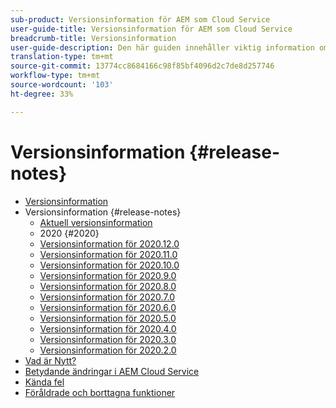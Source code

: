 ```yaml
---
sub-product: Versionsinformation för AEM som Cloud Service
user-guide-title: Versionsinformation för AEM som Cloud Service
breadcrumb-title: Versionsinformation
user-guide-description: Den här guiden innehåller viktig information om den senaste versionen av Experience Manager as a Cloud Service inklusive nyheter, inaktuella och borttagna funktioner samt kända fel.
translation-type: tm+mt
source-git-commit: 13774cc8684166c98f85bf4096d2c7de8d257746
workflow-type: tm+mt
source-wordcount: '103'
ht-degree: 33%

---
```



# Versionsinformation {#release-notes}

+ [Versionsinformation](/help/release-notes/home.md)
+ Versionsinformation {#release-notes}
   + [Aktuell versionsinformation](/help/release-notes/release-notes-cloud/release-notes-current.md)
   + 2020 {#2020}
   + [Versionsinformation för 2020.12.0](/help/release-notes/release-notes-cloud/2020/release-notes-2020-12-0.md)
   + [Versionsinformation för 2020.11.0](/help/release-notes/release-notes-cloud/2020/release-notes-2020-11-0.md)
   + [Versionsinformation för 2020.10.0](/help/release-notes/release-notes-cloud/2020/release-notes-2020-10-0.md)
   + [Versionsinformation för 2020.9.0](/help/release-notes/release-notes-cloud/2020/release-notes-2020-9-0.md)
   + [Versionsinformation för 2020.8.0](/help/release-notes/release-notes-cloud/2020/release-notes-2020-8-0.md)
   + [Versionsinformation för 2020.7.0](/help/release-notes/release-notes-cloud/2020/release-notes-2020-7-0.md)
   + [Versionsinformation för 2020.6.0](/help/release-notes/release-notes-cloud/2020/release-notes-2020-6-0.md)
   + [Versionsinformation för 2020.5.0](/help/release-notes/release-notes-cloud/2020/release-notes-2020-5-0.md)
   + [Versionsinformation för 2020.4.0](/help/release-notes/release-notes-cloud/2020/release-notes-2020-4-0.md)
   + [Versionsinformation för 2020.3.0](/help/release-notes/release-notes-cloud/2020/release-notes-2020-3-0.md)
   + [Versionsinformation för 2020.2.0](/help/release-notes/release-notes-cloud/2020/release-notes-2020-2-0.md)
+ [Vad är Nytt?](what-is-new.md)
+ [Betydande ändringar i AEM Cloud Service](aem-cloud-changes.md)
+ [Kända fel](known-issues.md)
+ [Föråldrade och borttagna funktioner](deprecated-removed-features.md)
